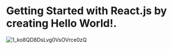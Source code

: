 # Getting Started with React.js by creating Hello World!.

![1_ko8QD8DsLvg0VsOVrce0zQ](https://user-images.githubusercontent.com/48469274/115991793-c8cf7680-a5e7-11eb-9cd6-b3a3f51f0af8.jpeg)
